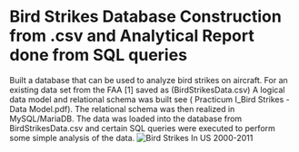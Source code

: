 # Bird Strikes Database Construction from .csv and Analytical Report done from SQL queries
Built a database that can be used to analyze bird strikes on aircraft. For an existing data set from the FAA [1] saved as (BirdStrikesData.csv)
A logical data model and relational schema  was built see ( Practicum I_Bird Strikes - Data Model.pdf). The relational schema was then realized in MySQL/MariaDB. The data was loaded into the database from BirdStrikesData.csv and certain SQL queries were executed to perform some simple analysis of the data.
![Bird Strikes In US 2000-2011](https://user-images.githubusercontent.com/12701155/224241102-445d97d8-6b08-4442-80b5-e1c008245a46.png)
